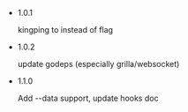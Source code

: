 - 1.0.1

	kingping to instead of flag

- 1.0.2

	update godeps (especially grilla/websocket)

- 1.1.0

    Add --data support, update hooks doc
